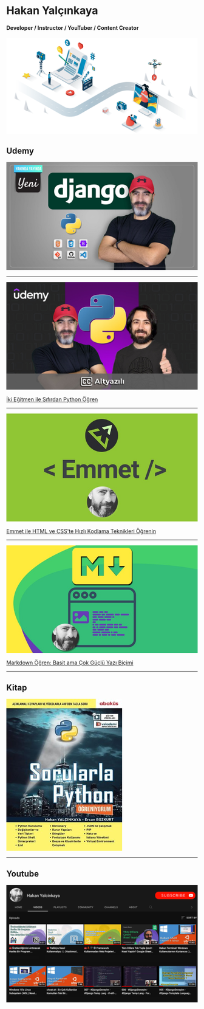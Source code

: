 # Hakan Yalçınkaya
#### Developer / Instructor / YouTuber / Content Creator
[![Hakan Yalçınkaya](assets/img/hy.png)](https://bit.ly/hy-ytb-sb)

## Udemy
[![İki Eğitmen ile Sıfırdan Python Öğren](assets/img/udemy_python_django_v4.jpg)](http://lnk.ktlzr.co/gtdjf)

********************************

[![İki Eğitmen ile Sıfırdan Python Öğren](assets/img/iki-egitmen-ile-python-ogren.jpg)](http://lnk.ktlzr.co/gtupy)

[İki Eğitmen ile Sıfırdan Python Öğren](http://lnk.ktlzr.co/gtupy)

********************************

[![Emmet ile HTML ve CSS'te Hızlı Kodlama Teknikleri Öğrenin](assets/img/emmet.jpeg)](http://lnk.ktlzr.co/gtemt)

[Emmet ile HTML ve CSS'te Hızlı Kodlama Teknikleri Öğrenin](http://lnk.ktlzr.co/gtemt)

********************************

[![MarkDown](assets/img/markdown_2.jpg)](http://lnk.ktlzr.co/gtmrk)

[Markdown Öğren: Basit ama Çok Güçlü Yazı Biçimi](http://lnk.ktlzr.co/gtmrk)
********************************
## Kitap
[![Sorularla Python](/assets/img/sorularla-python.2e1afb8c.jpg)](http://lnk.ktlzr.co/gtbk)
********************************
## Youtube
[![Youtube](assets/img/youtube.jpg)](http://lnk.ktlzr.co/gtytb)